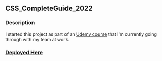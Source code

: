 ## CSS_CompleteGuide_2022

### Description
I started this project as part of an [Udemy course](https://www.udemy.com/course/css-the-complete-guide-incl-flexbox-grid-sass/) that I'm currently going through with my team at work. 

### [Deployed Here](https://6292ba6f307cc55a9e2036f2--bucolic-figolla-3048a5.netlify.app) 
